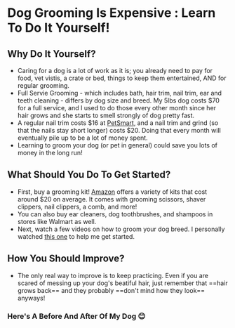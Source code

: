 # Dog Grooming Is Expensive : Learn To Do It Yourself!
## Why Do It Yourself?
- Caring for a dog is a lot of work as it is; you already need to pay for food, vet vistis, a crate or bed, things to keep them entertained, AND for regular grooming.
- Full Servie Grooming - which includes bath, hair trim, nail trim, ear and teeth cleaning - differs by dog size and breed. My 5lbs dog costs $70 for a full service, and I used to do those every other month since her hair grows and she starts to smell strongly of dog pretty fast.
- A regular nail trim costs $16 at [PetSmart](https://services.petsmart.com), and a nail trim and grind (so that the nails stay short longer) costs $20. Doing that every month will eventually pile up to be a lot of money spent.
- Learning to groom your dog (or pet in general) could save you lots of money in the long run!
## What Should You Do To Get Started? 
- First, buy a grooming kit! [Amazon](https://www.amazon.com/s?k=dog+grooming+kit&crid=3KLT9IAJNN84B&sprefix=dog+grooming+kit%2Caps%2C158&ref=nb_sb_noss_1) offers a variety of kits that cost around $20 on average. It comes with grooming scissors, shaver clippers, nail clippers, a comb, and more!
- You can also buy ear cleaners, dog toothbrushes, and shampoos in stores like Walmart as well.
- Next, watch a few videos on how to groom your dog breed. I personally watched [this one](https://www.youtube.com/watch?v=aPTZKqkeRq4) to help me get started.
## How You Should Improve?
- The only real way to improve is to keep practicing. Even if you are scared of messing up your dog's beatiful hair, just remember that ==hair grows back== and they probably ==don't mind how they look== anyways!
### Here's A Before And After Of My Dog 😊

